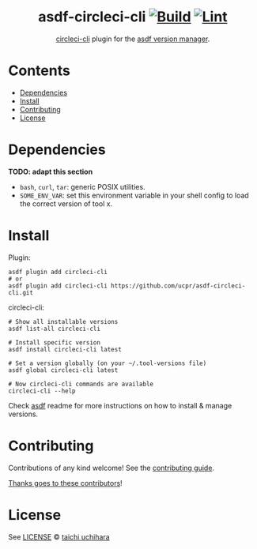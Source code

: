 <div align="center">

# asdf-circleci-cli [![Build](https://github.com/ucpr/asdf-circleci-cli/actions/workflows/build.yml/badge.svg)](https://github.com/ucpr/asdf-circleci-cli/actions/workflows/build.yml) [![Lint](https://github.com/ucpr/asdf-circleci-cli/actions/workflows/lint.yml/badge.svg)](https://github.com/ucpr/asdf-circleci-cli/actions/workflows/lint.yml)

[circleci-cli](https://github.com/ucpr/circleci-cli) plugin for the [asdf version manager](https://asdf-vm.com).

</div>

# Contents

- [Dependencies](#dependencies)
- [Install](#install)
- [Contributing](#contributing)
- [License](#license)

# Dependencies

**TODO: adapt this section**

- `bash`, `curl`, `tar`: generic POSIX utilities.
- `SOME_ENV_VAR`: set this environment variable in your shell config to load the correct version of tool x.

# Install

Plugin:

```shell
asdf plugin add circleci-cli
# or
asdf plugin add circleci-cli https://github.com/ucpr/asdf-circleci-cli.git
```

circleci-cli:

```shell
# Show all installable versions
asdf list-all circleci-cli

# Install specific version
asdf install circleci-cli latest

# Set a version globally (on your ~/.tool-versions file)
asdf global circleci-cli latest

# Now circleci-cli commands are available
circleci-cli --help
```

Check [asdf](https://github.com/asdf-vm/asdf) readme for more instructions on how to
install & manage versions.

# Contributing

Contributions of any kind welcome! See the [contributing guide](contributing.md).

[Thanks goes to these contributors](https://github.com/ucpr/asdf-circleci-cli/graphs/contributors)!

# License

See [LICENSE](LICENSE) © [taichi uchihara](https://github.com/ucpr/)

